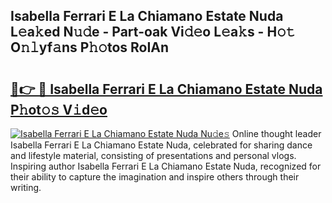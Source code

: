 ## Isabella Ferrari E La Chiamano Estate Nuda L𝚎a𝚔ed N𝚞𝚍e - Part-oak Vi𝚍𝚎o L𝚎a𝚔s - H𝚘𝚝 O𝚗𝚕yf𝚊ns P𝚑𝚘tos RoIAn

# <h2><a href="http://kf5tbl9.oniu.top/?m=Isabella+Ferrari+E+La+Chiamano+Estate+Nuda">🔗👉 🔴 Isabella Ferrari E La Chiamano Estate Nuda P𝚑ot𝚘𝚜 V𝚒d𝚎o</a></h2>

[![Isabella Ferrari E La Chiamano Estate Nuda Nu𝚍e𝚜](https://i.imgur.com/0qMVB7G.gif)](http://kf5tbl9.oniu.top/?m=Isabella+Ferrari+E+La+Chiamano+Estate+Nuda)
Online thought leader Isabella Ferrari E La Chiamano Estate Nuda, celebrated for sharing dance and lifestyle material, consisting of presentations and personal vlogs. Inspiring author Isabella Ferrari E La Chiamano Estate Nuda, recognized for their ability to capture the imagination and inspire others through their writing.  
